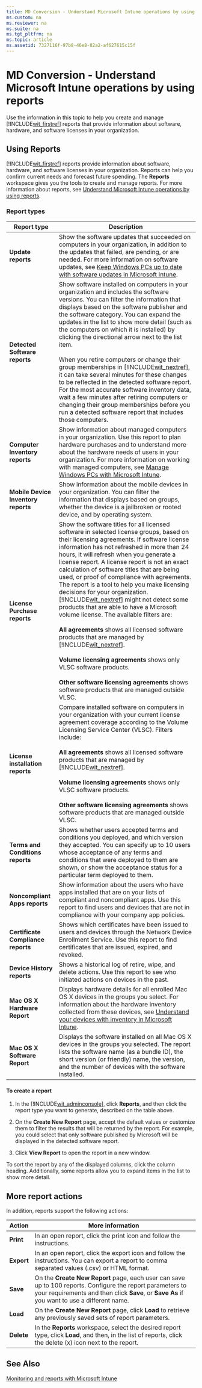 ```yaml
---
title: MD Conversion - Understand Microsoft Intune operations by using reports
ms.custom: na
ms.reviewer: na
ms.suite: na
ms.tgt_pltfrm: na
ms.topic: article
ms.assetid: 7327116f-97b8-46e8-82a2-af627615c15f
---
```

# MD Conversion - Understand Microsoft Intune operations by using reports
Use the information in this topic to help you create and manage [!INCLUDE[wit_firstref](./includes/wit_firstref_md.md)] reports that provide information about software, hardware, and software licenses in your organization.

## Using Reports
[!INCLUDE[wit_firstref](./includes/wit_firstref_md.md)] reports provide information about software, hardware, and software licenses in your organization. Reports can help you confirm current needs and forecast future spending. The **Reports** workspace gives you the tools to create and manage reports. For more information about reports, see [Understand Microsoft Intune operations by using reports](understand-microsoft-intune-operations-by-using-reports.md).

### Report types

|Report type|Description|
|---------------|---------------|
|**Update reports**|Show the software updates that succeeded on computers in your organization, in addition to the updates that failed, are pending, or are needed. For more information on software updates, see [Keep Windows PCs up to date with software updates in Microsoft Intune](keep-windows-pcs-up-to-date-with-software-updates-in-microsoft-intune.md).|
|**Detected Software reports**|Show software installed on computers in your organization and includes the software versions. You can filter the information that displays based on the software publisher and the software category. You can expand the updates in the list to show more detail (such as the computers on which it is installed) by clicking the directional arrow next to the list item.<br /><br />When you retire computers or change their group memberships in [!INCLUDE[wit_nextref](./includes/wit_nextref_md.md)], it can take several minutes for these changes to be reflected in the detected software report. For the most accurate software inventory data, wait a few minutes after retiring computers or changing their group memberships before you run a detected software report that includes those computers.|
|**Computer Inventory reports**|Show information about managed computers in your organization. Use this report to plan hardware purchases and to understand more about the hardware needs of users in your organization. For more information on working with managed computers, see [Manage Windows PCs with Microsoft Intune](manage-windows-pcs-with-microsoft-intune.md).|
|**Mobile Device Inventory reports**|Show information about the mobile devices in your organization. You can filter the information that displays based on groups, whether the device is a jailbroken or rooted device, and by operating system.|
|**License Purchase reports**|Show the software titles for all licensed software in selected license groups, based on their licensing agreements. If software license information has not refreshed in more than 24 hours, it will refresh when you generate a license report. A license report is not an exact calculation of software titles that are being used, or proof of compliance with agreements. The report is a tool to help you make licensing decisions for your organization. [!INCLUDE[wit_nextref](./includes/wit_nextref_md.md)] might not detect some products that are able to have a Microsoft volume license. The available filters are:<br /><br />**All agreements** shows all licensed software products that are managed by [!INCLUDE[wit_nextref](./includes/wit_nextref_md.md)].<br /><br />**Volume licensing agreements** shows only VLSC software products.<br /><br />**Other software licensing agreements** shows software products that are managed outside VLSC.|
|**License installation reports**|Compare installed software on computers in your organization with your current license agreement coverage according to the  Volume Licensing Service Center (VLSC). Filters include:<br /><br />**All agreements** shows all licensed software products that are managed by [!INCLUDE[wit_nextref](./includes/wit_nextref_md.md)].<br /><br />**Volume licensing agreements** shows only VLSC software products.<br /><br />**Other software licensing agreements** shows software products that are managed outside VLSC.|
|**Terms and Conditions reports**|Shows whether users accepted terms and conditions you deployed, and which version they accepted. You can specify up to 10 users whose acceptance of any terms and conditions that were deployed to them are shown, or show the acceptance status for a particular term deployed to them.|
|**Noncompliant Apps reports**|Show information about the users who have apps installed that are on your lists of compliant and noncompliant apps. Use this report to find users and devices that are not in compliance with your company app policies.|
|**Certificate Compliance reports**|Shows which certificates have been issued to users and devices through the Network Device Enrollment Service. Use this report to find certificates that are issued, expired, and revoked.|
|**Device History reports**|Shows a historical log of retire, wipe, and delete actions. Use this report to see who initiated actions on devices in the past.|
|**Mac OS X Hardware Report**|Displays hardware details for all enrolled Mac OS X devices in the groups you select. For information about the hardware inventory collected from these devices, see [Understand your devices with inventory in Microsoft Intune](understand-your-devices-with-inventory-in-microsoft-intune.md).|
|**Mac OS X Software Report**|Displays the software installed on all Mac OS X devices in the groups you selected. The report lists the software name (as a bundle ID), the short version (or friendly) name, the version, and the number of devices with the software installed.|

#### To create a report

1.  In the [!INCLUDE[wit_adminconsole](./includes/wit_adminconsole_md.md)], click **Reports**, and then click the report type you want to generate, described on the table above.

2.  On the **Create New Report** page, accept the default values or customize them to filter the results that will be returned by the report. For example, you could select that only software published by Microsoft will be displayed in the detected software report.

3.  Click **View Report** to open the report in a new window.

To sort the report by any of the displayed columns, click the column heading. Additionally, some reports allow you to expand items in the list to show more detail.

## More report actions
In addition, reports support the following actions:

|Action|More information|
|----------|--------------------|
|**Print**|In an open report, click the print icon and follow the instructions.|
|**Export**|In an open report, click the export icon and follow the instructions. You can export a report to comma separated values (.csv) or HTML format.|
|**Save**|On the **Create New Report** page, each user can save up to 100 reports. Configure the report parameters to your requirements and then click **Save**, or **Save As** if you want to use a different name.|
|**Load**|On the **Create New Report** page, click **Load** to retrieve any previously saved sets of report parameters.|
|**Delete**|In the **Reports** workspace, select the desired report type, click **Load**, and then, in the list of reports, click the delete (x) icon next to the report.|

## See Also
[Monitoring and reports with Microsoft Intune](monitoring-and-reports-with-microsoft-intune.md)

